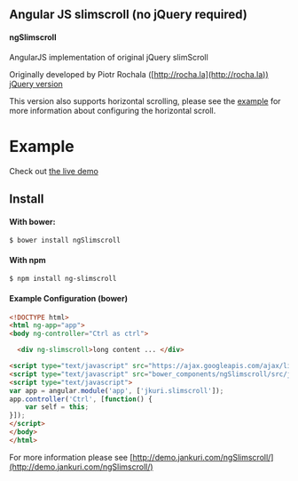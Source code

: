 ## Angular JS slimscroll (no jQuery required)

#### ngSlimscroll
AngularJS implementation of original jQuery slimScroll

Originally developed by Piotr Rochala ([http://rocha.la](http://rocha.la)) [jQuery version](https://github.com/rochal/jQuery-slimScroll)

This version also supports horizontal scrolling, please see the [example](http://demo.jankuri.com/ngSlimscroll/) for more information about configuring the horizontal scroll.

# Example
Check out [the live demo](http://demo.jankuri.com/ngSlimscroll/)

Install
-------

#### With bower:

    $ bower install ngSlimscroll
    
#### With npm
    
    $ npm install ng-slimscroll
    
#### Example Configuration (bower)
```html
<!DOCTYPE html>
<html ng-app="app">
<body ng-controller="Ctrl as ctrl">

  <div ng-slimscroll>long content ... </div>

<script type="text/javascript" src="https://ajax.googleapis.com/ajax/libs/angularjs/1.4.0/angular.min.js"></script>
<script type="text/javascript" src="bower_components/ngSlimscroll/src/js/ngSlimscroll.js"></script>
<script type="text/javascript">
var app = angular.module('app', ['jkuri.slimscroll']);
app.controller('Ctrl', [function() {
	var self = this;
}]);
</script>
</body>
</html>
``` 

For more information please see [http://demo.jankuri.com/ngSlimscroll/](http://demo.jankuri.com/ngSlimscroll/)



